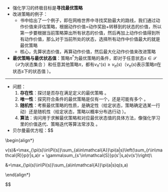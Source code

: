 - 强化学习的终极目标是**寻找最优策略**
- 改进策略的例子：
	- 书中给出了一个例子，即在网格世界中寻找奖励最大的路线，我们通过动作价值来评估策略，根据动作价值=动作奖励+转移到的状态的价值，所以第一步要根据当前策略算出所有状态的价值，然后再加上动作价值得到所有动作价值，那么对于当前所处的状态，选择所有动作中价值最大的就是最优策略
	- 核心，先算状态价值，再算动作价值，然后最大化动作价值来改进策略
- **最优策略与最优状态值**：策略$\pi^*$为最优策略的条件，即对于任意状态$s \in \mathcal{S}$（$\mathcal{S}$为状态集合 ）和任意其他策略$\pi$，都有$v_{\pi^*}(s) \geq v_{\pi}(s)$（$v_{\pi}(s)$表示策略$\pi$在状态$s$下的状态值 ）。
---------
- 问题：
	1. **存在性**：探讨是否存在满足定义的最优策略 。
	2. **唯一性**：探究符合条件的最优策略是仅有一个，还是可能有多个 。
	3. **随机性**：考察最优策略的性质，是确定性（给定状态，策略确定选某一行动）还是随机性（给定状态，策略以概率分布选行动 ）。
	4. **算法**：询问用于求解最优策略和对应最优状态值的具体方法，像强化学习里的价值迭代、策略迭代等算法常涉及 。
- 贝尔曼最优方程：$$

\begin{align*}

v(s)&=\max_{\pi(s)\in\Pi(s)}\sum_{a\in\mathcal{A}}\pi(a|s)\left(\sum_{r\in\mathcal{R}}p(r|s,a)r + \gamma\sum_{s'\in\mathcal{S}}p(s'|s,a)v(s')\right)\\

&=\max_{\pi(s)\in\Pi(s)}\sum_{a\in\mathcal{A}}\pi(a|s)q(s,a)

\end{align*}

$$